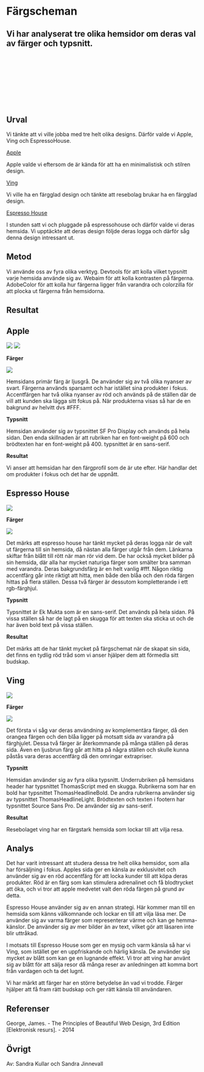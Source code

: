 ---
---
Färgscheman
=========================

Vi har analyserat tre olika hemsidor om deras val av färger och typsnitt.
<br>
<br>
<br>
<br>
<br>
<br>
<br>
<br>
Urval
-----------------------
Vi tänkte att vi ville jobba med tre helt olika designs. Därför valde vi Apple, Ving och EspressoHouse.

[Apple](https://www.apple.com/se/)

Apple valde vi eftersom de är kända för att ha en minimalistisk och stilren design.

[Ving](https://www.ving.se/)

Vi ville ha en färgglad design och tänkte att resebolag brukar ha en färgglad design.

[Espresso House](https://espressohouse.com/)

I stunden satt vi och pluggade på espressohouse och därför valde vi deras hemsida. Vi upptäckte att deras design följde deras logga och därför såg denna design intressant ut.


Metod
-----------------------
Vi använde oss av fyra olika verktyg.
Devtools för att kolla vilket typsnitt varje hemsida använde sig av. Webaim för att kolla kontrasten på färgerna. AdobeColor för att kolla hur färgerna ligger från varandra och colorzilla för att plocka ut färgerna från hemsidorna.

Resultat
-----------------------
Apple
-----------------------
![](image/apple1.png?w=400)
![](image/apple2.png?w=400)

**Färger**

![](image/fargschemaapple.png?w=400)

Hemsidans primär färg är ljusgrå. De använder sig av två olika nyanser av svart. Färgerna används sparsamt och har istället sina produkter i fokus. Accentfärgen har två olika nyanser av röd och används på de ställen där de vill att kunden ska lägga sitt fokus på. När produkterna visas så har de en bakgrund av helvitt dvs #FFF.

**Typsnitt**

Hemsidan använder sig av typsnittet SF Pro Display och används på hela sidan. Den enda skillnaden är att rubriken har en font-weight på 600 och brödtexten har en font-weight på 400. typsnittet är en sans-serif.

**Resultat**

Vi anser att hemsidan har den färgprofil som de är ute efter. Här handlar det om produkter i fokus och det har de uppnått.

Espresso House
-----------------------
![](image/eh.png?w=400)

**Färger**

![](image/fargschemaeh.png?w=400)

Det märks att espresso house har tänkt mycket på deras logga när de valt ut färgerna till sin hemsida, då nästan alla färger utgår från dem. Länkarna skiftar från blått till rött när man rör vid dem. De har också mycket bilder på sin hemsida, där alla har mycket naturiga färger som smälter bra samman med varandra. Deras bakgrundsfärg är en helt vanlig #fff. Någon riktig accentfärg går inte riktigt att hitta, men både den blåa och den röda färgen hittas på flera ställen. Dessa två färger är dessutom kompletterande i ett rgb-färghjul.

**Typsnitt**

Typsnittet är Ek Mukta som är en sans-serif. Det används på hela sidan. På vissa ställen så har de lagt på en skugga för att texten ska sticka ut och de har även bold text på vissa ställen.

**Resultat**

Det märks att de har tänkt mycket på färgschemat när de skapat sin sida, det finns en tydlig röd tråd som vi anser hjälper dem att förmedla sitt budskap.

Ving
-----------------------
![](image/ving.png?w=400)

**Färger**

![](image/fargschemaving.png?w=400)

Det första vi såg var deras användning av komplementära färger, då den orangea färgen och den blåa ligger på motsatt sida av varandra på färghjulet. Dessa två färger är återkommande på många ställen på deras sida. Även en ljusbrun färg går att hitta på några ställen och skulle kunna påstås vara deras accentfärg då den omringar extrapriser.

**Typsnitt**

Hemsidan använder sig av fyra olika typsnitt. Underrubriken på hemsidans header har typsnittet ThomasScript med en skugga. Rubrikerna som har en bold har typsnittet ThomasHeadlineBold. De andra rubrikerna använder sig av typsnittet ThomasHeadlineLight. Brödtexten och texten i footern har typsnittet Source Sans Pro. De använder sig av sans-serif.

**Resultat**

Resebolaget ving har en färgstark hemsida som lockar till att vilja resa.

Analys
-----------------------

Det har varit intressant att studera dessa tre helt olika hemsidor, som alla har försäljning i fokus. Apples sida ger en känsla av exklusivitet och använder sig av en röd accentfärg för att locka kunder till att köpa deras produkter. Röd är en färg som kan stimulera adrenalinet och få blodtrycket att öka, och vi tror att apple medvetet valt den röda färgen på grund av detta.

Espresso House använder sig av en annan strategi. Här kommer man till en hemsida som känns välkomnande och lockar en till att vilja läsa mer. De använder sig av varma färger som representerar värme och kan ge hemma-känslor. De använder sig av mer bilder än av text, vilket gör att läsaren inte blir uttråkad.

I motsats till Espresso House som ger en mysig och varm känsla så har vi Ving, som istället ger en uppfriskande och härlig känsla. De använder sig mycket av blått som kan ge en lugnande effekt. Vi tror att ving har använt sig av blått för att sälja resor då många reser av anledningen att komma bort från vardagen och ta det lugnt.

Vi har märkt att färger har en större betydelse än vad vi trodde. Färger hjälper att få fram rätt budskap och ger rätt känsla till användaren.


Referenser
-----------------------

George, James. - The Principles of Beautiful Web Design, 3rd Edition [Elektronisk resurs]. - 2014

Övrigt
-----------------------

Av: Sandra Kullar och Sandra Jinnevall
